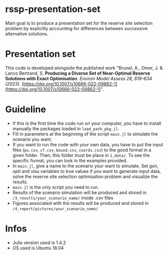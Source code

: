 # rssp-presentation-set
Main goal is to produce a presentation set for the reserve site selection problem by explicitly accounting for differences between successive alternative solutions. 

# Presentation set
This code is developed alongside the published work "Brunel, A., Omer, J. & Lanco Bertrand, S. **Producing a Diverse Set of Near-Optimal Reserve Solutions with Exact Optimisation**. _Environ Model Assess 28, 619–634 (2023)_. [https://doi.org/10.1007/s10666-022-09862-1](https://doi.org/10.1007/s10666-022-09862-1)". 

# Guideline
* If this is the first time the code run on your computer, you have to install manually the packages loaded in `load_path_pkg.jl`.  
* Fill in parameters at the beginning of the script `main.jl` to simulate the scenario you want. 
* If you want to run the code with your own data, you have to put the input files (`pu.csv`, `cf.csv`, `bound.csv`, `coords.csv`) to the good format in a given folder. Then, this folder must be place in `1_data/`. To see the specific format, you can look in the examples provided.  
* In `main.jl`, give a name to the scenario your want to simulate. Set *gen*, *opti* and *visu* variables to true values if you want to generate input data, solve the reserve site selection optimisation problem and visualize the results. 
* `main.jl` is the only script you need to run. 
* Results of the scenario simulation will be produced and stored in `/3_results/your_scenario_name/` inside .csv files
* Figures associated with the results will be produced and stored in `/4_report/pictures/your_scenario_name/`

# Infos
* Julia version used is 1.4.2
* OS used is Ubuntu 18.04 
